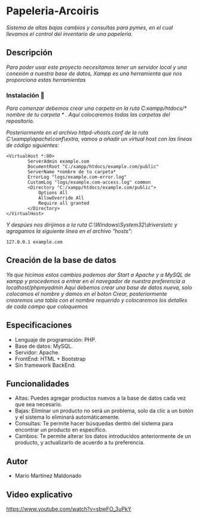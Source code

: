 # Papeleria-Arcoiris

_Sistema de altas bajas cambios y consultas para pymes, en el cual llevamos el control del inventario de una papelería._

## Descripción
_Para poder usar este proyecto necesitamos tener un servidor local y una conexión a nuestra base de datos, Xampp es una herramienta que nos proporciona estas herramientas_

### Instalación 🔧
_Para comenzar debemos crear una carpeta en la ruta C:xampp/htdocs/* nombre de tu carpeta * . Aquí colocaremos todas las carpetas del repositorio._

_Posteriormente en el archivo httpd-vhosts.conf de la ruta C:\xampp\apache\conf\extra, vamos a añadir un virtual host con las lineas de código siguientes:_


```
<VirtualHost *:80>
        ServerAdmin example.com  
        DocumentRoot "C:/xampp/htdocs/example.com/public"  
        ServerName *nombre de tu carpeta*  
        ErrorLog "logs/example.com-error.log"  
        CustomLog "logs/example.com-access.log" common  
        <Directory "C:/xampp/htdocs/example.com/public">  
            Options All  
            AllowOverride All  
            Require all granted  
        </Directory>  
</VirtualHost>
```
_Y despúes nos dirijimos a la ruta C:\Windows\System32\drivers\etc y agragamos la siguiente linea en el archivo "hosts":_
```
127.0.0.1 example.com
```
## Creación de la base de datos
_Ya que hicimos estos cambios podemos dar Start a Apache y a MySQL de xampp y procedemos a entrar en el navegador de nuestra preferencia a localhost/phpmyadmin_
_Aquí debemos crear una base de datos nueva, solo colocamos el nombre y damos en el boton Crear, posteriormente crearemos una tabla con el nombre requerido y colocaremos los detalles de cada campo que coloquemos_


## Especificaciones

   * Lenguaje de programación: PHP.
   * Base de datos: MySQL.
   * Servidor: Apache.
   * FrontEnd: HTML + Bootstrap
   * Sin framework BackEnd.

## Funcionalidades

   * Altas: Puedes agregar productos nuevos a la base de datos cada vez que sea necesario.
   * Bajas: Eliminar un producto no será un problema, solo da clic a un botón y el sistema lo eliminará automáticamente.
   * Consultas: Te permite hacer búsquedas dentro del sistema para encontrar un producto en específico.
   * Cambios: Te permite alterar los datos introducidos anteriormente de un producto, y actualizarlo de acuerdo a tu preferencia.

## Autor
 *  Mario Martínez Maldonado

## Video explicativo
https://www.youtube.com/watch?v=sbwFO_3uPkY






